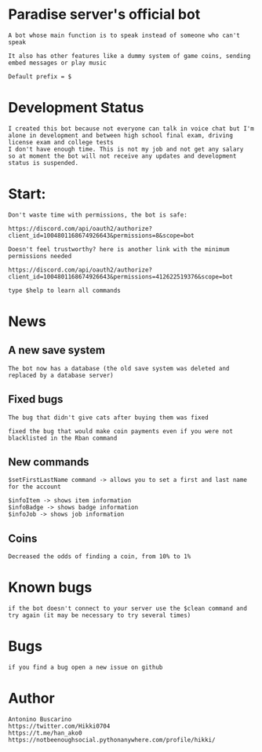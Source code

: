 # Paradise server's official bot

    A bot whose main function is to speak instead of someone who can't speak

    It also has other features like a dummy system of game coins, sending embed messages or play music

    Default prefix = $
    
# Development Status
    I created this bot because not everyone can talk in voice chat but I'm alone in development and between high school final exam, driving license exam and college tests 
    I don't have enough time. This is not my job and not get any salary 
    so at moment the bot will not receive any updates and development status is suspended.

# Start:
    Don't waste time with permissions, the bot is safe:

    https://discord.com/api/oauth2/authorize?client_id=1004801168674926643&permissions=8&scope=bot

    Doesn't feel trustworthy? here is another link with the minimum permissions needed

    https://discord.com/api/oauth2/authorize?client_id=1004801168674926643&permissions=412622519376&scope=bot

    type $help to learn all commands
    
# News
## A new save system
    The bot now has a database (the old save system was deleted and replaced by a database server) 

## Fixed bugs
    The bug that didn't give cats after buying them was fixed

    fixed the bug that would make coin payments even if you were not blacklisted in the Rban command

## New commands
    $setFirstLastName command -> allows you to set a first and last name for the account

    $infoItem -> shows item information
    $infoBadge -> shows badge information
    $infoJob -> shows job information

## Coins
    Decreased the odds of finding a coin, from 10% to 1%

    
 
# Known bugs
    if the bot doesn't connect to your server use the $clean command and try again (it may be necessary to try several times)
    
# Bugs
    if you find a bug open a new issue on github

# Author
    Antonino Buscarino
    https://twitter.com/Hikki0704
    https://t.me/han_ako0
    https://notbeenoughsocial.pythonanywhere.com/profile/hikki/
  
